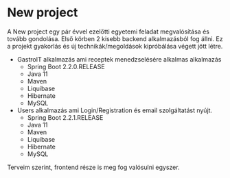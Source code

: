 # New project
A New project egy pár évvel ezelőtti egyetemi feladat megvalósítása és tovább gondolása. Első körben 2 kisebb backend alkalmazásból fog állni. Ez a projekt gyakorlás és új technikák/megoldások kipróbálása végett jött létre.

- GastroIT alkalmazás ami receptek menedzselésére alkalmas alkalmazás
  - Spring Boot 2.2.0.RELEASE
  - Java 11
  - Maven
  - Liquibase
  - Hibernate
  - MySQL
- Users alkalmazás ami Login/Registration és email szolgáltatást nyújt.
  - Spring Boot 2.2.1.RELEASE
  - Java 11
  - Maven
  - Liquibase
  - Hibernate
  - MySQL
  
Terveim szerint, frontend része is meg fog valósulni egyszer.
